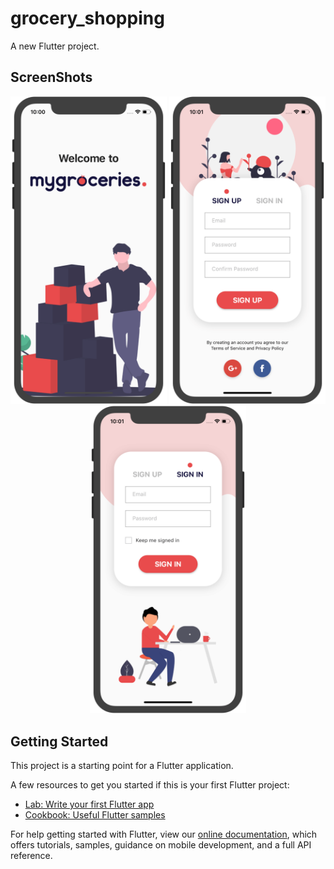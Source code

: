 # grocery_shopping

A new Flutter project.

## ScreenShots
<p align="center">
	<img src="https://github.com/Yoyun/GroceryShopping/blob/master/screenshots/screenshots_1.png" alt="Sample"  width="250" >
	<img src="https://github.com/Yoyun/GroceryShopping/blob/master/screenshots/screenshots_2.png" alt="Sample"  width="250" >
	<img src="https://github.com/Yoyun/GroceryShopping/blob/master/screenshots/screenshots_3.png" alt="Sample"  width="250" >
</p>

## Getting Started

This project is a starting point for a Flutter application.

A few resources to get you started if this is your first Flutter project:

- [Lab: Write your first Flutter app](https://flutter.dev/docs/get-started/codelab)
- [Cookbook: Useful Flutter samples](https://flutter.dev/docs/cookbook)

For help getting started with Flutter, view our 
[online documentation](https://flutter.dev/docs), which offers tutorials, 
samples, guidance on mobile development, and a full API reference.
